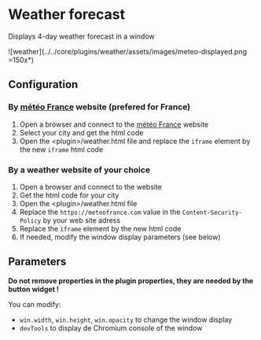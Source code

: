 # Weather forecast

Displays 4-day weather forecast in a window

![weather](../../core/plugins/weather/assets/images/meteo-displayed.png =150x*)

## Configuration

### By [météo France](https://meteofrance.com/widgets) website (prefered for France)

1. Open a browser and connect to the [météo France](https://meteofrance.com/widgets) website
2. Select your city and get the html code
3. Open the <plugin\>/weather.html file and replace the `iframe` element by the new `iframe` html code

### By a weather website of your choice

1. Open a browser and connect to the website
2. Get the html code for your city
2. Open the <plugin\>/weather.html file
3. Replace the `https://meteofrance.com` value in the `Content-Security-Policy` by your web site adress
4. Replace the `iframe` element by the new html code
5. If needed, modify the window display parameters (see below)

## Parameters

**Do not remove properties in the plugin properties, they are needed by the button widget !**

You can modify:

- `win.width`, `win.height`, `win.opacity` to change the window display
- `devTools` to display de Chromium console of the window

<br><br><br>